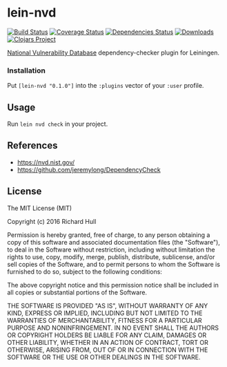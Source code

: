 # lein-nvd
[![Build Status](https://travis-ci.org/rm-hull/lein-nvd.svg?branch=master)](http://travis-ci.org/rm-hull/lein-nvd) [![Coverage Status](https://coveralls.io/repos/rm-hull/lein-nvd/badge.svg?branch=master)](https://coveralls.io/r/rm-hull/lein-nvd?branch=master) [![Dependencies Status](https://jarkeeper.com/rm-hull/lein-nvd/status.svg)](https://jarkeeper.com/rm-hull/lein-nvd) [![Downloads](https://jarkeeper.com/rm-hull/lein-nvd/downloads.svg)](https://jarkeeper.com/rm-hull/lein-nvd) [![Clojars Project](https://img.shields.io/clojars/v/rm-hull/lein-nvd.svg)](https://clojars.org/rm-hull/lein-nvd)

[National Vulnerability Database](https://nvd.nist.gov/) dependency-checker plugin for Leiningen.

### Installation

Put `[lein-nvd "0.1.0"]` into the `:plugins` vector of your `:user` profile.

## Usage

Run `lein nvd check` in your project.

## References

* https://nvd.nist.gov/
* https://github.com/jeremylong/DependencyCheck

## License

The MIT License (MIT)

Copyright (c) 2016 Richard Hull

Permission is hereby granted, free of charge, to any person obtaining a copy of
this software and associated documentation files (the "Software"), to deal in
the Software without restriction, including without limitation the rights to
use, copy, modify, merge, publish, distribute, sublicense, and/or sell copies of
the Software, and to permit persons to whom the Software is furnished to do so,
subject to the following conditions:

The above copyright notice and this permission notice shall be included in all
copies or substantial portions of the Software.

THE SOFTWARE IS PROVIDED "AS IS", WITHOUT WARRANTY OF ANY KIND, EXPRESS OR
IMPLIED, INCLUDING BUT NOT LIMITED TO THE WARRANTIES OF MERCHANTABILITY, FITNESS
FOR A PARTICULAR PURPOSE AND NONINFRINGEMENT. IN NO EVENT SHALL THE AUTHORS OR
COPYRIGHT HOLDERS BE LIABLE FOR ANY CLAIM, DAMAGES OR OTHER LIABILITY, WHETHER
IN AN ACTION OF CONTRACT, TORT OR OTHERWISE, ARISING FROM, OUT OF OR IN
CONNECTION WITH THE SOFTWARE OR THE USE OR OTHER DEALINGS IN THE SOFTWARE.
